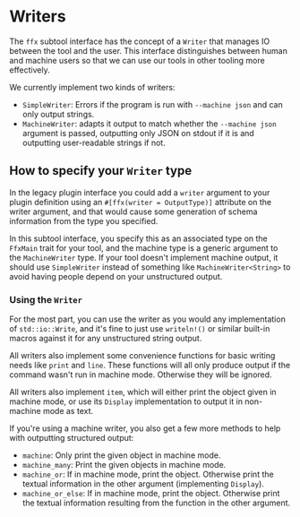 # Writers

The `ffx` subtool interface has the concept of a `Writer` that manages IO between
the tool and the user. This interface distinguishes between human and
machine users so that we can use our tools in other tooling more effectively.

We currently implement two kinds of writers:

* `SimpleWriter`: Errors if the program is run with `--machine json` and can
only output strings.
* `MachineWriter`: adapts it output to match whether the `--machine json`
argument is passed, outputting only JSON on stdout if it is and outputting
user-readable strings if not.

## How to specify your `Writer` type

In the legacy plugin interface you could add a `writer` argument to your plugin
definition using an `#[ffx(writer = OutputType)]` attribute on the writer
argument, and that would cause some generation of schema information from
the type you specified.

In this subtool interface, you specify this as an associated type on
the `FfxMain` trait for your tool, and the machine type is a generic
argument to the `MachineWriter` type. If your tool doesn't implement machine
output, it should use `SimpleWriter` instead of something like
`MachineWriter<String>` to avoid having people depend on your unstructured
output.

### Using the `Writer`

For the most part, you can use the writer as you would any implementation of
`std::io::Write`, and it's fine to just use `writeln!()` or similar built-in
macros against it for any unstructured string output.

All writers also implement some convenience functions for basic writing needs
like `print` and `line`. These functions will all only produce output if the
command wasn't run in machine mode. Otherwise they will be ignored.

All writers also implement `item`, which will either print the object
given in machine mode, or use its `Display` implementation to output it in
non-machine mode as text.

If you're using a machine writer, you also get a few more methods to help
with outputting structured output:

* `machine`: Only print the given object in machine mode.
* `machine_many`: Print the given objects in machine mode.
* `machine_or`: If in machine mode, print the object. Otherwise print the textual
information in the other argument (implementing `Display`).
* `machine_or_else`: If in machine mode, print the object. Otherwise print the
textual information resulting from the function in the other argument.
